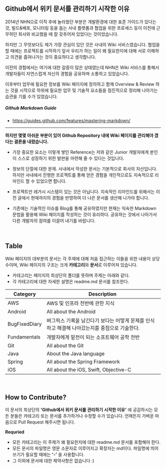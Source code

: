 
## Github에서 위키 문서를 관리하기 시작한 이유

2014년 NHN으로 이직 후에 놀라웠던 부분은 개발환경에 대한 표준 가이드가 있다는 것, 빌드&배포, 모니터링 등을 돕는 사내 플랫폼과 협업을 위한 프로세스 등이 이전에 근무하던 회사와 비교했을 때 잘 갖추어져 있었다는 것이었습니다.

하지만 그 무엇보다도 제가 가장 관심이 있던 것은 사내의 Wiki 서비스였습니다. 협업을 할 때에는 프로젝트를 시작하기 앞서 우리가 하는 일이 왜 필요한지에 대해 서로 이해하고 의견을 좁혀나가는 것이 중요하다고 생각합니다.

이전의 경험에서는 여기에 대한 갈증이 많은 상태였는데 NHN은 Wiki 서비스를 통해서 개발자들이 자연스럽게 자신의 경험을 공유하며 소통하고 있었습니다. 

이후부터 업무에 필요한 정보를 Wiki 페이지에 정의하고 함께 Overview & Review 하는 것을 시작으로 하위에 필요한 업무 및 기술적 요소들을 점진적으로 정리해 나아가는 습관을 기를 수가 있었습니다.

##### Github Markdown Guide
- https://guides.github.com/features/mastering-markdown/


----

**하지만 몇몇 아쉬운 부분이 있어 Github Repository 내에 Wiki 페이지를 관리해야 겠다는 결론을 내렸습니다.**

- 가장 중요한 요소는 이렇게 쌓인 Reference는 저와 같은 Junior 개발자에게 본인이 스스로 성장하기 위한 발판을 마련해 줄 수 있다는 것입니다.


- 정보의 단절에 대한 문제. 사내에서 작성한 문서는 기본적으로 회사의 자산입니다. 하지만 사내에서 진행한 프로젝트를 통해 얻은 경험을 개인적으로도 지속적으로 리마인드 할 수 있었으면 합니다.


- 프로젝트만 레거시 시스템이 있는 것은 아닙니다. 지속적인 리마인드를 위해서는 이전 글에서 현재까지의 경험을 반영하여 더 나은 문서를 생산해 나가야 합니다.


- 기존에는 기술적인 이슈를 Blog를 통해 공유하였지만 현재는 익숙한 Markdown 문법을 활용해 Wiki 페이지를 작성하는 것이 유리하다. 공유하는 것에서 나아가서 다른 개발자의 참여를 이끌어 내기를 바랍니다.


<br>

## Table

Wiki 페이지의 대부분의 문서는 각 주제에 대해 처음 접근하는 이들을 위한 내용이 상당수이며, Wiki 페이지의 구조는 크게 **카테고리**와 **문서**로 이루어져 있습니다.

- 카테고리는 페이지의 최상단의 폴더를 뜻하며 주제는 아래와 같다.
- 각 카테고리에 대한 자세한 설명은 readme.md 문서를 참조한다. 

| Category | Description |
| --- | --- |
| AWS | AWS 및 인프라 전반에 관한 지식 |
| Android | All about the Android |
| BugFixedDiary | 버그픽스 기록을 남긴다기 보다는 어떻게 문제를 인식하고 해결해 나아갔는지를 중점으로 기술한다. |
| Fundamentals | 개발자에게 밑천이 되는 소프트웨어 공학 전반 |
| Git | All about the Git |
| Java | About the Java language |
| Spring | All about the Spring Framework |
| iOS | All about the iOS, Swift, Objective-C |

<br>

## How to Contribute?

이 문서의 최상단의 **'Github에서 위키 문서를 관리하기 시작한 이유'** 에 공감하시는 모든 분들은 카테고리 또는 문서를 추가하거나 수정할 수가 있습니다. 언제든지 가벼운 마음으로 Pull Request 해주시면 됩니다.

**Requried**
- 모든 카테고리는 이 주제가 왜 필요한지에 대한 readme.md 문서를 포함해야 한다.
- 모든 문서의 파일명은 영문 소문자로 이루어지고 확장자는 md이다. 파일명에 띄어쓰기가 필요할 때에는 **'-'** 을 사용합니다. 
- 그 이외에 문서에 대한 제약사항은 없습니다 :)

<br>
